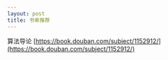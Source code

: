 ```yaml
---
layout: post
title: 书单推荐
---
```


算法导论 [https://book.douban.com/subject/1152912/](https://book.douban.com/subject/1152912/)
